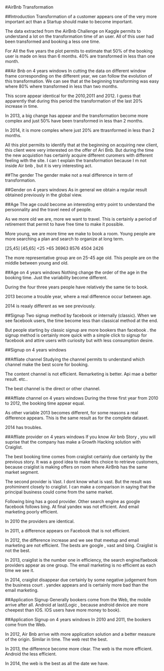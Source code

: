 #AirBnb Transformation

##Introduction
Transformation of a customer appears one of the very more important act than a Startup should make to become important.

The data extracted from the AirBnb Challenge on Kaggle permits to understand a lot on the transformation time of an user. All of this user had been transformed and booking a less one time.

For All the five years the plot permits to estimate that 50% of the booking user is made on less than 6 months. 40% are transformed in less than one month. 

##Air Bnb on 4 years windows
In cutting the data on different window frame corresponding on the different year, we can follow the evolution of this transformation. We can see that at the beginning transforming was easy where 80% where transformed in less than two months.

This score appear identical for the 2010,2011 and 2012. I guess that apparently that during this period the transformation of the last 20% increase in time.

In 2013, a big change has appear and the transformation become more complex and just 50% have been transformed in less than 2 months.

In 2014, it is more comples where just 20% are ttrasnformed in less than 2 months.

All this plot permiits to identify that at the beginning on acquiring new client, this client were very interested on the offer of Ari Bnb. But during the time the new acquistion has certainly acquire different curomers with different feeling with the site. I can t explain the transformation because I m not inside Air bnb , but it is very interesting act.



##The gender
The gender make not a real difference in term of transformation.



##Gender on 4 years windows
As in general we obtain a regular result obtained previously in the global view.



##Age
The age could become an interesting entry point to understand the personnality and the travel need of people.

As we more old we are, more we want to travel. This is certainly a period of retirement that permit to have free time to make it possible.

More young, we are more time we make to book a room. Young people are more searching a plan and search to organize at long term.

 
 [25,45] [45,65]     <25     >65 
   36963    8576    4504    2426

The more representative group are on 25-45 age old. This people are on the middle between young and old.



##Age on 4 years windows
Nothing change the order of the age in the booking time. Just the variability become different.

During the four three years people have relatively the same tie to book.

2013 become a trouble year, where a real difference occur between age.

2014 is reaaly different as we see previously.



##Signup
Two signup method by facebook or internally (classic). When we see facebook users, the time become less than classical method at the end.

But people starting by classic signup are more bookers than facebook . the signup method is certainly more quick with a simple click to signup for facebook and attire users with curiosity but with less consumption desire.



##Signup on 4 years windows

##Affliate channel
Studying the channel permits to understand which channel make the best score for booking.

The content channel is not efficient. Remarketing is better. Api mae a better result. etc..

The best channel is the direct or other channel.



##Affliate channel on 4 years windows
During the three first year from 2010 to 2012, the booking time appear equal.

As other variable 2013 becomes different, for some reasons a real difference appears. This is the same result as for the complete dataset.

2014 has troubles.



##Affliate provider on 4 years windows
If you know Air bnb Story , you will suprise that the company has make a Growth Hacking solution with Craiglist.

The best booking time comes from craiglist certainly due certainly by the previous story. It was a good idea to make this choice to retrieve customers, because craiglist is making offers on room where AirBnb has the same market segment.

The second provider is Vast. I dont know what is vast. But the result was prohiminent closely to craiglist. I can make a comparison in saying that the principal business could come from the same market.

Following bing has a good provider. Other search engine as google facebook follows bing. At final yandex was not efficient. And email marketing poorly efficient.

In 2010 the providers are identical.

In 2011, a difference appears on Facebook that is not efficient.

In 2012, the difference increase and we see that meetup and email marketing are not efficient. The bests are google , vast and bing. Craiglist is not the best.

In 2013, craiglist is the number one in efficiency, the search engine/faebook providers appear as one group. The email marketing is no efficient as each time we see it.

In 2014, craiglist disappear due certainly by some negative judgement from the business court . yandex appears and is certainly more bad than the email marketing.




##Application Signup
Generally bookers come from the Web, the mobile arrive after all. Android at last(Logic , because android device are more cheepest than IOS. IOS users have more money to book).



##Application Signup on 4 years windows
In 2010 and 2011, the bookers come from the Web.

In 2012, Air Bnb arrive with more application solution and a better measure of the origin. Similar in time. The web rest the best.

In 2013, the difference become more clear. The web is the more efficient. Android the less efficient.

In 2014, the web is the best as all the date we have.

